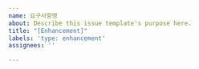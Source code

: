 ```yaml
---
name: 요구사항명
about: Describe this issue template's purpose here.
title: "[Enhancement]"
labels: 'type: enhancement'
assignees: ''

---
```



